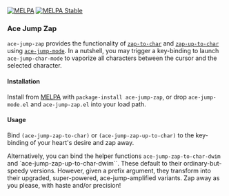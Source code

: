 [![MELPA](http://melpa.org/packages/ace-jump-zap-badge.svg)](http://melpa.org/#/ace-jump-zap)
[![MELPA Stable](http://stable.melpa.org/packages/ace-jump-zap-badge.svg)](http://stable.melpa.org/#/ace-jump-zap)

### Ace Jump Zap

`ace-jump-zap` provides the functionality of [`zap-to-char`](http://www.emacswiki.org/emacs/ZapToChar) and [`zap-up-to-char`](http://www.emacswiki.org/emacs/ZapUpToChar) using [`ace-jump-mode`](https://github.com/winterTTr/ace-jump-mode). In a nutshell, you may trigger a key-binding to launch `ace-jump-char-mode` to vaporize all characters between the cursor and the selected character.

#### Installation

Install from [MELPA](melpa.milkbox.net) with `package-install ace-jump-zap`, or drop `ace-jump-mode.el` and `ace-jump-zap.el` into your load path.

#### Usage

Bind `(ace-jump-zap-to-char)` or `(ace-jump-zap-up-to-char)` to the key-binding of your heart's desire and zap away.

Alternatively, you can bind the helper functions `ace-jump-zap-to-char-dwim` and `ace-jump-zap-up-to-char-dwim``. These default to their ordinary-but-speedy versions. However, given a prefix argument, they transform into their upgraded, super-powered, ace-jump-amplified variants. Zap away as you please, with haste and/or precision!
